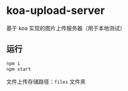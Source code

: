 # koa-upload-server

基于 koa 实现的图片上传服务器（用于本地测试）

## 运行

```bash
npm i
npm start
```

文件上传存储路径：`files` 文件夹
